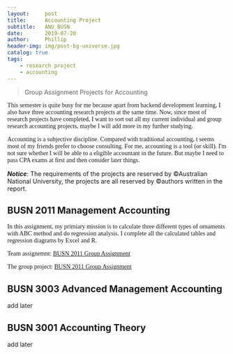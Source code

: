 ```yaml
---
layout:     post
title:      Accounting Project
subtitle:   ANU_BUSN
date:       2019-07-20
author:     Phillip
header-img: img/post-bg-universe.jpg
catalog: true
tags:
    - research project
    - accounting
---
```



> Group Assignment Projects for Accounting

<font face="Times New Roman">
This semester is quite busy for me because apart from backend development learning, I also have three accounting research projects at the same time. Now, since most of research projects have completed, I want to sort out all my current individual and group research accounting projects, maybe I will add more in my further studying.  <br> 

Accounting is a subjective discipline. Compared with traditional accounting, t seems most of my friends prefer to choose consulting. For me, accounting is a tool (or skill). I'm not sure whether I will be able to a eligible accountant in the future. But maybe I need to pass CPA exams at first and then consider later things. </font><br />

_**Notice**_: The requirements of the projects are reserved by ©Australian National University, the projects are all reserved by ©authors written in the report.</font>

## BUSN 2011 Management Accounting

<font face="Times New Roman">
In this assignment, my primiary mission is to calculate three different types of ornaments with ABC method and do regression analysis. I complete all the calculated tables and regression diagrams by Excel and R.

Team assignemnt:  <a href="https://raw.githubusercontent.com/u5656487/u5656487.github.io/master/img/Ass_2011_S1.pdf" target="_blank">BUSN 2011 Group Assignment</a>

The group project: <a href="https://raw.githubusercontent.com/u5656487/u5656487.github.io/master/img/BUSN2011_Group_Assignment.pdf" target="_blank">BUSN 2011 Group Assignment</a>
</font>

## BUSN 3003 Advanced Management Accounting

add later

## BUSN 3001 Accounting Theory

add later
